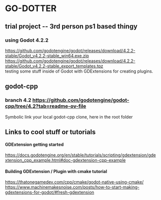 # GO-DOTTER 
## trial project -- 3rd person ps1 based thingy
### using Godot 4.2.2 
https://github.com/godotengine/godot/releases/download/4.2.2-stable/Godot_v4.2.2-stable_win64.exe.zip \
https://github.com/godotengine/godot/releases/download/4.2.2-stable/Godot_v4.2.2-stable_export_templates.tpz \
testing some stuff inside of Godot with GDExtensions for creating plugins. 


## godot-cpp
### branch 4.2 https://github.com/godotengine/godot-cpp/tree/4.2?tab=readme-ov-file
Symbolic link your local godot-cpp clone, here in the root folder 


## Links to cool stuff or tutorials

#### GDExtension getting started
https://docs.godotengine.org/en/stable/tutorials/scripting/gdextension/gdextension_cpp_example.html#doc-gdextension-cpp-example

#### Building GDExtension / Plugin with cmake tutorial
https://thatonegamedev.com/cpp/cmake/godot-native-using-cmake/ \
https://www.machinemakesnoise.com/posts/how-to-start-making-gdextensions-for-godot/#fresh-gdextension 

